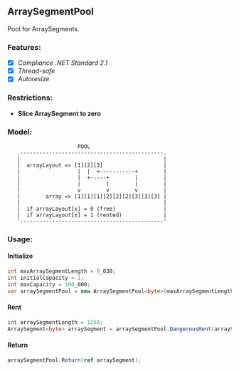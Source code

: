 ## ArraySegmentPool
Pool for ArraySegments.

### Features:
- [x] *Compliance .NET Standard 2.1*
- [x] *Thread-safe*
- [x]  *Autoresize*

### Restrictions:
* **Slice ArraySegment to zero**

### Model:
```
                      POOL
   .---------------------------------------------.
   |                                             |
   |  arrayLayout => [1][2][3]                   |
   |                  |  |  +-----------+        |
   |                  |  +-----+        |        |
   |                  |        |        |        |
   |                  v        v        v        |
   |        array => [1][1][1][2][2][2][3][3][3] |
   |                                             |
   |  if arrayLayout[x] = 0 (free)               |
   |  if arrayLayout[x] = 1 (rented)             |
   '---------------------------------------------'
```

### Usage:
#### Initialize
```C#
int maxArraySegmentLength = 9_038;
int initialCapacity = 1;
int maxCapacity = 100_000;
var arraySegmentPool = new ArraySegmentPool<byte>(maxArraySegmentLength, initialCapacity, maxCapacity);
```

#### Rent
```C#
int arraySegmentLength = 1250;
ArraySegment<byte> arraySegment = arraySegmentPool.DangerousRent(arraySegmentLength);
```

#### Return
```C#
arraySegmentPool.Return(ref arraySegment);
```